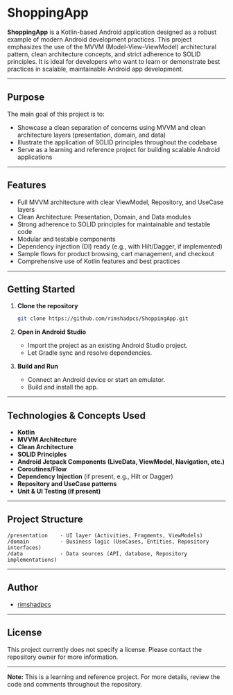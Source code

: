 # ShoppingApp

**ShoppingApp** is a Kotlin-based Android application designed as a robust example of modern Android development practices. This project emphasizes the use of the MVVM (Model-View-ViewModel) architectural pattern, clean architecture concepts, and strict adherence to SOLID principles. It is ideal for developers who want to learn or demonstrate best practices in scalable, maintainable Android app development.

---

## Purpose

The main goal of this project is to:
- Showcase a clean separation of concerns using MVVM and clean architecture layers (presentation, domain, and data)
- Illustrate the application of SOLID principles throughout the codebase
- Serve as a learning and reference project for building scalable Android applications

---

## Features

- Full MVVM architecture with clear ViewModel, Repository, and UseCase layers
- Clean Architecture: Presentation, Domain, and Data modules
- Strong adherence to SOLID principles for maintainable and testable code
- Modular and testable components
- Dependency injection (DI) ready (e.g., with Hilt/Dagger, if implemented)
- Sample flows for product browsing, cart management, and checkout
- Comprehensive use of Kotlin features and best practices

---

## Getting Started

1. **Clone the repository**
   ```bash
   git clone https://github.com/rimshadpcs/ShoppingApp.git
   ```

2. **Open in Android Studio**
   - Import the project as an existing Android Studio project.
   - Let Gradle sync and resolve dependencies.

3. **Build and Run**
   - Connect an Android device or start an emulator.
   - Build and install the app.

---

## Technologies & Concepts Used

- **Kotlin**
- **MVVM Architecture**
- **Clean Architecture**
- **SOLID Principles**
- **Android Jetpack Components (LiveData, ViewModel, Navigation, etc.)**
- **Coroutines/Flow**
- **Dependency Injection** (if present, e.g., Hilt or Dagger)
- **Repository and UseCase patterns**
- **Unit & UI Testing (if present)**

---

## Project Structure

```
/presentation    - UI layer (Activities, Fragments, ViewModels)
/domain          - Business logic (UseCases, Entities, Repository interfaces)
/data            - Data sources (API, database, Repository implementations)
```

---

## Author

- [rimshadpcs](https://github.com/rimshadpcs)

---

## License

This project currently does not specify a license. Please contact the repository owner for more information.

---

**Note:** This is a learning and reference project. For more details, review the code and comments throughout the repository.